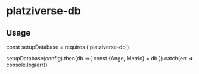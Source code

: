 # platziverse-db

## Usage


const setupDatabase = requires ('platziverse-db')

setupDatabase(config).then(db =>{
	const {Ange, Metric} = db
}).catch(err => console.log(err))